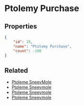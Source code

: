 # Ptolemy Purchase

<no description available>

## Properties

```json
{
    "id": 19,
    "name": "Ptolemy Purchase",
    "count": -100
}
```

## Related

- [Ptoleme SneevMole](../items/4961-ptoleme-sneevmole.md)
- [Ptoleme Sneevmole](../items/4962-ptoleme-sneevmole.md)
- [Ptoleme Sneevmole](../items/4963-ptoleme-sneevmole.md)
- [Ptoleme Sneevmole](../items/4964-ptoleme-sneevmole.md)

